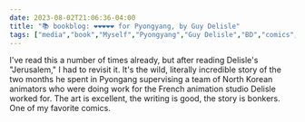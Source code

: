 ---date: 2023-08-02T21:06:36-04:00title: "📚 bookblog: ❤️❤️❤️❤️❤️ for Pyongyang, by Guy Delisle"tags: ["media","book","Myself","Pyongyang","Guy Delisle","BD","comics","North Korea","Jerusalem","Chroniques de Jérusalem"]---I've read this a number of times already, but after reading Delisle's "Jerusalem," I had to revisit it. It's the wild, literally incredible story of the two months he spent in Pyongang supervising a team of North Korean animators who were doing work for the French animation studio Delisle worked for. The art is excellent, the writing is good, the story is bonkers. One of my favorite comics.